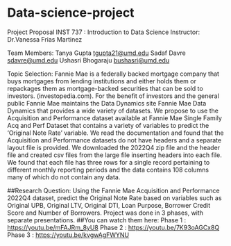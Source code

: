 # Data-science-project

Project Proposal 
INST 737 : Introduction to Data Science 
Instructor: Dr.Vanessa Frias Martinez

Team Members:
Tanya Gupta tgupta21@umd.edu
Sadaf Davre  sdavre@umd.edu
Ushasri Bhogaraju bushasri@umd.edu

Topic Selection:
Fannie Mae is a federally backed mortgage company that buys mortgages from lending institutions and either holds them or repackages them as mortgage-backed securities that can be sold to investors. (investopedia.com). For the benefit of investors and the general public Fannie Mae maintains the Data Dynamics site Fannie Mae Data Dynamics  that provides a wide variety of datasets. We propose to use the Acquisition and Performance dataset available at Fannie Mae Single Family Acq and Perf Dataset that contains a variety of variables to predict the ‘Original Note Rate’ variable.
We read the documentation and found that the Acquisition and Performance datasets do not have headers and a separate layout file is provided. We downloaded the 2022Q4 zip file and the header file and created csv files from the large file inserting headers into each file. We found that each file has three rows for a single record pertaining to different monthly reporting periods and the data contains 108 columns many of which do not contain any data. 
 
##Research Question:
Using the Fannie Mae Acquisition and Performance 2022Q4 dataset, predict the Original Note Rate based on variables such as Original UPB, Original LTV, Original DTI, Loan Purpose, Borrower Credit Score and Number of Borrowers.
Project was done in 3 phases, with separate presentations. 
##You can watch them here:
Phase 1 : https://youtu.be/mFAJRm_8yU8 
Phase 2 : https://youtu.be/7K93oAGCx8Q
Phase 3 : https://youtu.be/kvgwAgFWYNU
